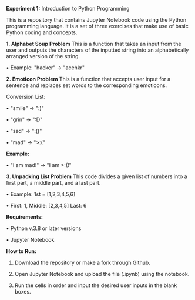 **Experiment 1:** Introduction to Python Programming

This is a repository that contains Jupyter Notebook code using the Python programming language. It is a set of three exercises that make use of basic Python coding and concepts.

**1. Alphabet Soup Problem**
This is a function that takes an input from the user and outputs the characters of the inputted string into an alphabetically arranged version of the string.

• Example: "hacker" -> "acehkr"

**2. Emoticon Problem**
This is a function that accepts user input for a sentence and replaces set words to the corresponding emoticons.

Conversion List:

• "smile" -> ":)"

• "grin" -> ":D"

• "sad" -> ":(("

• "mad" -> ">:("

**Example:**

• "I am mad!" -> "I am >:(!"

**3. Unpacking List Problem**
This code divides a given list of numbers into a first part, a middle part, and a last part.

• Example: 1st = [1,2,3,4,5,6]

• First: 1, Middle: [2,3,4,5] Last: 6

**Requirements:**

• Python v.3.8 or later versions

• Jupyter Notebook

**How to Run:**

1. Download the repository or make a fork through Github.

2. Open Jupyter Notebook and upload the file (.ipynb) using the notebook.

3. Run the cells in order and input the desired user inputs in the blank boxes.
